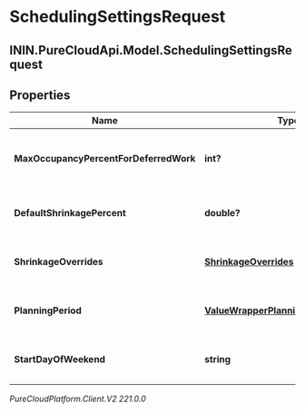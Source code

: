 # SchedulingSettingsRequest

## ININ.PureCloudApi.Model.SchedulingSettingsRequest

## Properties

|Name | Type | Description | Notes|
|------------ | ------------- | ------------- | -------------|
| **MaxOccupancyPercentForDeferredWork** | **int?** | Max occupancy percent for deferred work | [optional] |
| **DefaultShrinkagePercent** | **double?** | Default shrinkage percent for scheduling | [optional] |
| **ShrinkageOverrides** | [**ShrinkageOverrides**](ShrinkageOverrides) | Shrinkage overrides for scheduling | [optional] |
| **PlanningPeriod** | [**ValueWrapperPlanningPeriodSettings**](ValueWrapperPlanningPeriodSettings) | Planning period settings for scheduling | [optional] |
| **StartDayOfWeekend** | **string** | Start day of weekend for scheduling | [optional] |



_PureCloudPlatform.Client.V2 221.0.0_

